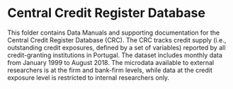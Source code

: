 # Central Credit Register Database


This folder contains Data Manuals and supporting documentation for the Central Credit Register Database (CRC). The CRC tracks credit supply (i.e., outstanding credit exposures, defined by a set of variables) reported by all credit-granting institutions in Portugal. The dataset includes monthly data from January 1999 to August 2018. 
The microdata available to external researchers is at the firm and bank-firm levels, while data at the credit exposure level is restricted to internal researchers only.
